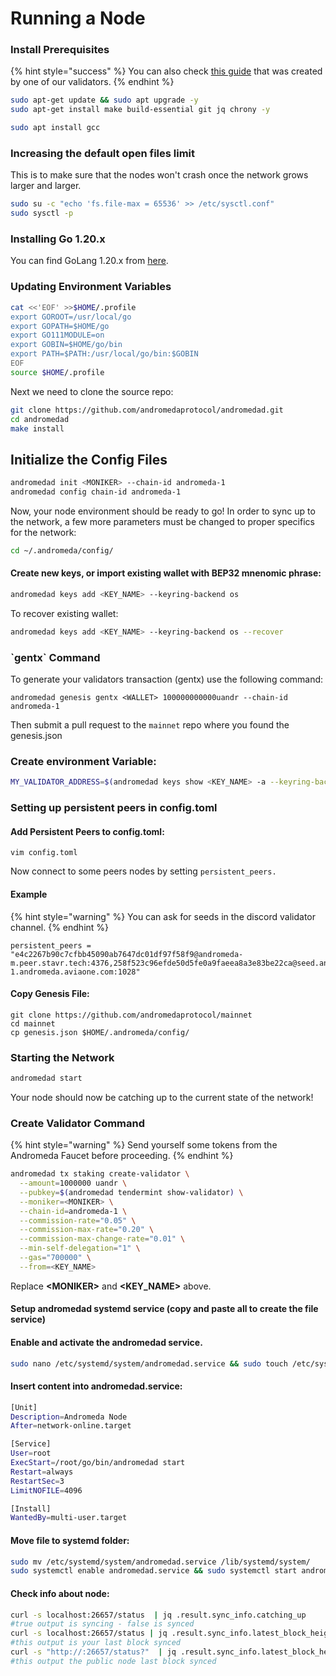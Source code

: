 # Running a Node

### Install Prerequisites

{% hint style="success" %}
You can also check [this guide](https://aviaone.com/blockchains-service/andromeda-1-andromeda.html) that was created by one of our validators.
{% endhint %}

```bash
sudo apt-get update && sudo apt upgrade -y
sudo apt-get install make build-essential git jq chrony -y
```

```bash
sudo apt install gcc
```

### Increasing the default open files limit

This is to make sure that the nodes won't crash once the network grows larger and larger.

```bash
sudo su -c "echo 'fs.file-max = 65536' >> /etc/sysctl.conf"
sudo sysctl -p
```

### Installing Go 1.20.x

You can find GoLang 1.20.x from [here](https://go.dev/dl/).

### Updating Environment Variables&#x20;

```bash
cat <<'EOF' >>$HOME/.profile
export GOROOT=/usr/local/go
export GOPATH=$HOME/go
export GO111MODULE=on
export GOBIN=$HOME/go/bin
export PATH=$PATH:/usr/local/go/bin:$GOBIN
EOF
source $HOME/.profile
```

Next we need to clone the source repo:

```bash
git clone https://github.com/andromedaprotocol/andromedad.git
cd andromedad
make install
```

## Initialize the Config Files

```bash
andromedad init <MONIKER> --chain-id andromeda-1
andromedad config chain-id andromeda-1
```

Now, your node environment should be ready to go! In order to sync up to the network, a few more parameters must be changed to proper specifics for the network:

```bash
cd ~/.andromeda/config/
```

#### Create new keys, or import existing wallet with BEP32 mnenomic phrase:

```bash
andromedad keys add <KEY_NAME> --keyring-backend os
```

To recover existing wallet:

```bash
andromedad keys add <KEY_NAME> --keyring-backend os --recover
```

### \`gentx\` Command

To generate your validators transaction (gentx) use the following command:

```
andromedad genesis gentx <WALLET> 100000000000uandr --chain-id andromeda-1
```

Then submit a pull request to the `mainnet` repo where you found the genesis.json

### Create environment Variable:

```bash
MY_VALIDATOR_ADDRESS=$(andromedad keys show <KEY_NAME> -a --keyring-backend os)
```

### Setting up persistent peers in config.toml

#### Add Persistent Peers to config.toml:

```
vim config.toml
```

Now connect to some peers nodes by setting `persistent_peers.`

#### Example

{% hint style="warning" %}
You can ask for seeds in the discord validator channel.
{% endhint %}

```
persistent_peers = "e4c2267b90c7cfbb45090ab7647dc01df97f58f9@andromeda-m.peer.stavr.tech:4376,258f523c96efde50d5fe0a9faeea8a3e83be22ca@seed.andromeda-1.andromeda.aviaone.com:1028"
```

#### Copy Genesis File:

```
git clone https://github.com/andromedaprotocol/mainnet
cd mainnet
cp genesis.json $HOME/.andromeda/config/
```

### Starting the Network

```bash
andromedad start
```

Your node should now be catching up to the current state of the network!

### Create Validator Command&#x20;

{% hint style="warning" %}
Send yourself some tokens from the Andromeda Faucet before proceeding.
{% endhint %}

```bash
andromedad tx staking create-validator \
  --amount=1000000 uandr \
  --pubkey=$(andromedad tendermint show-validator) \
  --moniker=<MONIKER> \
  --chain-id=andromeda-1 \
  --commission-rate="0.05" \
  --commission-max-rate="0.20" \
  --commission-max-change-rate="0.01" \
  --min-self-delegation="1" \
  --gas="700000" \
  --from=<KEY_NAME>
```

Replace **\<MONIKER>** and **\<KEY\_NAME>** above.

#### Setup andromedad systemd service (copy and paste all to create the file service)

#### &#x20;Enable and activate the andromedad service.

```bash
sudo nano /etc/systemd/system/andromedad.service && sudo touch /etc/systemd/system/andromedad.service 
```

#### Insert content into andromedad.service:

```bash
[Unit]
Description=Andromeda Node
After=network-online.target

[Service]
User=root
ExecStart=/root/go/bin/andromedad start
Restart=always
RestartSec=3
LimitNOFILE=4096

[Install]
WantedBy=multi-user.target
```

#### Move file to systemd folder:

```bash
sudo mv /etc/systemd/system/andromedad.service /lib/systemd/system/
sudo systemctl enable andromedad.service && sudo systemctl start andromedad.service
```

#### Check info about node:

```bash
curl -s localhost:26657/status  | jq .result.sync_info.catching_up
#true output is syncing - false is synced
curl -s localhost:26657/status | jq .result.sync_info.latest_block_height
#this output is your last block synced
curl -s "http://:26657/status?"  | jq .result.sync_info.latest_block_height
#this output the public node last block synced
```

